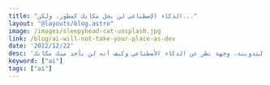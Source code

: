 ```yaml
---
title: "الذكاء الإصطناعي لن يحل مكانك كمطور، ولكن..."
layout: "@layouts/blog.astro"
image: /images/sleepyhead-cat-unsplash.jpg
link: /blog/ai-will-not-take-your-place-as-dev
date: '2022/12/22'
desc: 'أطرح في هذه التدوينة، وجهة نظر عن الذكاء الأصطناعي وكيف أنه لن يأخذ منك مكانك.'
keyword: ["ai"]
tags: ["ai"]
---
```

